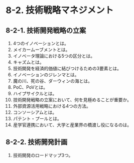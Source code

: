 # 8-2. 技術戦略マネジメント

## 8-2-1. 技術開発戦略の立案

1. 4つのイノベーションとは。
2. メイカームーブメントとは。
3. イノベータ理論における5つの区分とは。
4. キャズムとは。
5. 技術開発を経済的価値に結びつけるための3要素とは。
6. イノベーションのジレンマとは。
7. 魔の川、死の谷、ダーウィンの海とは。
8. PoC、PoVとは。
9. ハイプサイクルとは。
10. 技術開発戦略の立案において、何を見極めることが重要か。
11. 外部資源活用戦略における4つの方法。
12. コンソーシアムとは。
13. パテント・プールとは。
14. 産学官連携において、大学と産業界の橋渡し役になるのは。

## 8-2-2. 技術開発計画

1. 技術開発のロードマップ3つ。
